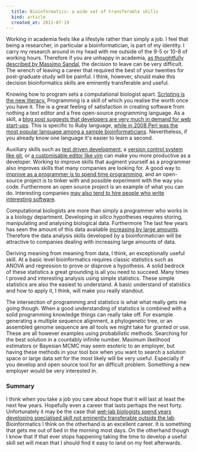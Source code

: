 ```yaml
---
  title: Bioinformatics: a wide set of transferable skills
  kind: article
  created_at: 2011-07-19
---
```


Working in academia feels like a lifestyle rather than simply a job. I feel
that being a researcher, in particular a bioinformatician, is part of my
identity. I carry my research around in my head with me outside of the 9-5 or
10-8 of working hours. Therefore if you are unhappy in academia, [as
thoughtfully described by Massimo Sandal][quitting], the decision to leave can
be very difficult. The wrench of leaving a career that required the best of
your twenties for post-graduate study will be painful. I think, however,
should make this decision bioinformatics skills are eminently transferable and
useful.

Knowing how to program sets a computational biologist apart. [Scripting is the
new literacy.][scripting] Programming is a skill of which you realise the
worth once you have it. The is a great feeling of satisfaction in creating
software from nothing a text editor and a free open-source programming
language. As a skill, a [blog post suggests that developers are very much in
demand for web start-ups][shortage]. This is specific to Ruby language, [while
in 2008 Perl was the most popular language among a sample
bioinformaticians][popular]. Nevertheless, if you already know one language
it's easier to learn a second.

Auxiliary skills such as [test driven development][test], a [version control
system like git][git], or [a customisable editor like vim][vim] can make you
more productive as a developer. Working to improve skills that augment
yourself as a programmer also improves skills that many companies are looking
for. A good way to [improve as a programmer is to spend time
programming][better], and an open-source project is to tinker with and
possible experiment with the way you code. Furthermore an open source project
is an example of what you can do. Interesting companies [may also tend to hire
people who write interesting software][hiring].

Computational biologists are more than simply a programmer who works in
a a biology department. Developing *in silico* hypotheses requires storing,
manipulating and analysing biological data. Furthermore The last few years has
seen the amount of this data available [increasing by large amounts][deluge].
Therefore the data analysis skills developed by a bioinformatician will be
attractive to companies dealing with increasing large amounts of data.

Deriving meaning from meaning from data, I think, an exceptionally useful
skill. At a basic level bioinformatics requires classic statistics such as
ANOVA and regression to prove or disprove a hypothesis. A solid bedrock of
these statistics a great grounding is all you need to succeed. Many times
I proved and interesting analysis using simple statistics. These simple
statistics are also the easiest to understand. A basic understand of statistics
and how to apply it, I think, will make you really standout.

The intersection of programming and statistics is what what really gets me
going though. When a good understanding of statistics is combined with a solid
programming knowledge things can really take off. For example generating
a multiple sequence alignment, a phylogenetic tree, or an assembled genome
sequence are all tools we might take for granted or use. These are all however
examples using probabilistic methods. Searching for the best solution in
a countably infinite number. Maximum likelihood estimators or Bayesian MCMC
may seem esoteric to an employer, but having these methods in your tool box
when you want to search a solution space or large data set for the most likely
will be very useful. Especially if you develop and open source tool for an
difficult problem. Something a new employer would be very interested in.

### Summary

I think when you take a job you care about hope that it will last at least the
next few years. Hopefully even a career that lasts perhaps the next forty.
Unfortunately it may be the case that [wet-lab biologists spend years
developing specialised skill not eminently transferable outside the
lab][wetlab]. Bioinformatics I think on the otherhand is an excellent career.
It is something that gets me out of bed in the morning most days. On the
otherhand though I know that if that ever stops happening taking the time to
develop a useful skill set will mean that I should find it easy to land on my
feet afterwards.

[quitting]: http://blog.devicerandom.org/2011/02/18/getting-a-life/
[wetlab]: http://scienceblogs.com/bioephemera/2011/03/are_biology_graduate_students.php
[reaction]: http://blog.devicerandom.org/2011/02/22/goodbye-aftermath/
[shortage]: http://robots.thoughtbot.com/post/3310910483/a-shortage
[popular]: http://openwetware.org/wiki/Image:Most_Popular_Bioinformatics_Programming_Languages.png
[test]: http://jamesshore.com/Blog/Red-Green-Refactor.html
[git]: http://www.bioinformaticszen.com/tools/git/
[vim]: http://www.bioinformaticszen.com/tools/vim/
[better]: http://stackoverflow.com/questions/82639/how-to-become-a-better-programmer
[hiring]: https://gist.github.com/6443
[clever-algorithms]: http://www.cleveralgorithms.com/
[scripting]: http://memeburn.com/2011/07/the-future-of-wordpress-qa-with-founder-matt-mullenweg/
[deluge]: http://www.google.com/search?q=data+deluge
